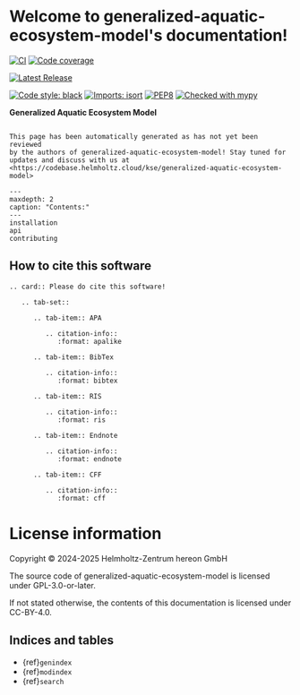 <!--
SPDX-FileCopyrightText: 2024-2025 Helmholtz-Zentrum hereon GmbH

SPDX-License-Identifier: CC-BY-4.0
-->

<!--
generalized-aquatic-ecosystem-model documentation master file
You can adapt this file completely to your liking, but it should at least
contain the root `toctree` directive.
-->

# Welcome to generalized-aquatic-ecosystem-model's documentation!

[![CI](https://codebase.helmholtz.cloud/kse/generalized-aquatic-ecosystem-model/badges/main/pipeline.svg)](https://codebase.helmholtz.cloud/kse/generalized-aquatic-ecosystem-model/-/pipelines?page=1&scope=all&ref=main)
[![Code coverage](https://codebase.helmholtz.cloud/kse/generalized-aquatic-ecosystem-model/badges/main/coverage.svg)](https://codebase.helmholtz.cloud/kse/generalized-aquatic-ecosystem-model/-/graphs/main/charts)
<!-- TODO: uncomment the following line when the package is registered at https://readthedocs.org -->
<!-- [![Docs](https://readthedocs.org/projects/generalized-aquatic-ecosystem-model/badge/?version=latest)](https://generalized-aquatic-ecosystem-model.readthedocs.io/en/latest/) -->
[![Latest Release](https://codebase.helmholtz.cloud/kse/generalized-aquatic-ecosystem-model/-/badges/release.svg)](https://codebase.helmholtz.cloud/kse/generalized-aquatic-ecosystem-model)
<!-- TODO: uncomment the following line when the package is published at https://pypi.org -->
<!-- [![PyPI version](https://img.shields.io/pypi/v/generalized-aquatic-ecosystem-model.svg)](https://pypi.python.org/pypi/generalized-aquatic-ecosystem-model/) -->
[![Code style: black](https://img.shields.io/badge/code%20style-black-000000.svg)](https://github.com/psf/black)
[![Imports: isort](https://img.shields.io/badge/%20imports-isort-%231674b1?style=flat&labelColor=ef8336)](https://pycqa.github.io/isort/)
[![PEP8](https://img.shields.io/badge/code%20style-pep8-orange.svg)](https://www.python.org/dev/peps/pep-0008/)
[![Checked with mypy](http://www.mypy-lang.org/static/mypy_badge.svg)](http://mypy-lang.org/)
<!-- TODO: uncomment the following line when the package is registered at https://api.reuse.software -->
<!-- [![REUSE status](https://api.reuse.software/badge/codebase.helmholtz.cloud/kse/generalized-aquatic-ecosystem-model)](https://api.reuse.software/info/codebase.helmholtz.cloud/kse/generalized-aquatic-ecosystem-model) -->

**Generalized Aquatic Ecosystem Model**

```{warning}

This page has been automatically generated as has not yet been reviewed
by the authors of generalized-aquatic-ecosystem-model! Stay tuned for
updates and discuss with us at <https://codebase.helmholtz.cloud/kse/generalized-aquatic-ecosystem-model>
```

```{toctree}
---
maxdepth: 2
caption: "Contents:"
---
installation
api
contributing
```

## How to cite this software

```{eval-rst}
.. card:: Please do cite this software!

   .. tab-set::

      .. tab-item:: APA

         .. citation-info::
            :format: apalike

      .. tab-item:: BibTex

         .. citation-info::
            :format: bibtex

      .. tab-item:: RIS

         .. citation-info::
            :format: ris

      .. tab-item:: Endnote

         .. citation-info::
            :format: endnote

      .. tab-item:: CFF

         .. citation-info::
            :format: cff
```

# License information

Copyright © 2024-2025 Helmholtz-Zentrum hereon GmbH

The source code of generalized-aquatic-ecosystem-model is licensed under GPL-3.0-or-later.

If not stated otherwise, the contents of this documentation is licensed
under CC-BY-4.0.

## Indices and tables

-   {ref}`genindex`
-   {ref}`modindex`
-   {ref}`search`
